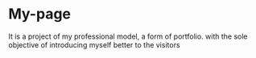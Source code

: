 # My-page
It is a project of my professional model, a form of portfolio. with the sole objective of introducing myself better to the visitors
